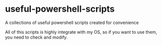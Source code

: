 # useful-powershell-scripts
A collections of useful powershell scripts created for convenience

All of this scripts is highly integrate with my OS, so if you want to use them, you need to check and modify.
